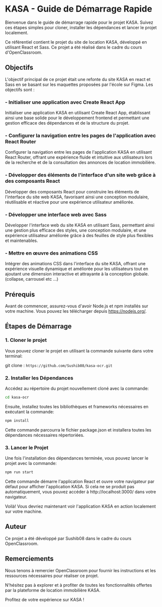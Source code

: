 # KASA - Guide de Démarrage Rapide

Bienvenue dans le guide de démarrage rapide pour le projet KASA. Suivez ces étapes simples pour cloner, installer les dépendances et lancer le projet localement.

Ce référentiel contient le projet du site de location KASA, développé en utilisant React et Sass. Ce projet a été réalisé dans le cadre du cours d'OpenClassroom.

## Objectifs

L'objectif principal de ce projet était une refonte du site KASA en react et Sass en se basant sur les maquettes proposées par l'école sur Figma. Les objectifs sont :

### - Initialiser une application avec Create React App

Initialiser une application KASA en utilisant Create React App, établissant ainsi une base solide pour le développement frontend et permettant une gestion efficace des dépendances et de la structure du projet.

### - Configurer la navigation entre les pages de l'application avec React Router

Configurer la navigation entre les pages de l'application KASA en utilisant React Router, offrant une expérience fluide et intuitive aux utilisateurs lors de la recherche et de la consultation des annonces de location immobilière.

### - Développer des éléments de l'interface d'un site web grâce à des composants React

Développer des composants React pour construire les éléments de l'interface du site web KASA, favorisant ainsi une conception modulaire, réutilisable et réactive pour une expérience utilisateur améliorée.

### - Développer une interface web avec Sass

Développer l'interface web du site KASA en utilisant Sass, permettant ainsi une gestion plus efficace des styles, une conception modulaire, et une expérience utilisateur améliorée grâce à des feuilles de style plus flexibles et maintenables.

### - Mettre en œuvre des animations CSS

Intégrer des animations CSS dans l'interface du site KASA, offrant une expérience visuelle dynamique et améliorée pour les utilisateurs tout en ajoutant une dimension interactive et attrayante à la conception globale. (collapse, carrousel etc ...)

## Prérequis

Avant de commencer, assurez-vous d'avoir Node.js et npm installés sur votre machine. Vous pouvez les télécharger depuis https://nodejs.org/.

## Étapes de Démarrage

### 1. Cloner le projet

Vous pouvez cloner le projet en utilisant la commande suivante dans votre terminal:

git clone : `https://github.com/Sushib08/kasa-ocr.git`

### 2. Installer les Dépendances

Accédez au répertoire du projet nouvellement cloné avec la commande:

```bash
cd kasa-ocr
```

Ensuite, installez toutes les bibliothèques et frameworks nécessaires en exécutant la commande:

```bash
npm install
```

Cette commande parcourra le fichier package.json et installera toutes les dépendances nécessaires répertoriées.

### 3. Lancer le Projet

Une fois l'installation des dépendances terminée, vous pouvez lancer le projet avec la commande:

```bash
npm run start
```

Cette commande démarre l'application React et ouvre votre navigateur par défaut pour afficher l'application KASA. Si cela ne se produit pas automatiquement, vous pouvez accéder à http://localhost:3000/ dans votre navigateur.

Voilà! Vous devriez maintenant voir l'application KASA en action localement sur votre machine.

## Auteur

Ce projet a été développé par Sushib08 dans le cadre du cours OpenClassroom.

## Remerciements

Nous tenons à remercier OpenClassroom pour fournir les instructions et les ressources nécessaires pour réaliser ce projet.

N'hésitez pas à explorer et à profiter de toutes les fonctionnalités offertes par la plateforme de location immobilière KASA.

Profitez de votre expérience sur KASA !
